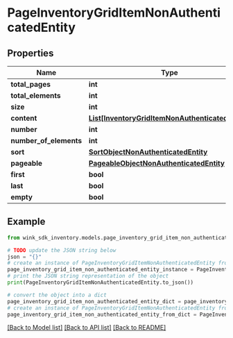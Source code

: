 # PageInventoryGridItemNonAuthenticatedEntity


## Properties

Name | Type | Description | Notes
------------ | ------------- | ------------- | -------------
**total_pages** | **int** |  | [optional] 
**total_elements** | **int** |  | [optional] 
**size** | **int** |  | [optional] 
**content** | [**List[InventoryGridItemNonAuthenticatedEntity]**](InventoryGridItemNonAuthenticatedEntity.md) |  | [optional] 
**number** | **int** |  | [optional] 
**number_of_elements** | **int** |  | [optional] 
**sort** | [**SortObjectNonAuthenticatedEntity**](SortObjectNonAuthenticatedEntity.md) |  | [optional] 
**pageable** | [**PageableObjectNonAuthenticatedEntity**](PageableObjectNonAuthenticatedEntity.md) |  | [optional] 
**first** | **bool** |  | [optional] 
**last** | **bool** |  | [optional] 
**empty** | **bool** |  | [optional] 

## Example

```python
from wink_sdk_inventory.models.page_inventory_grid_item_non_authenticated_entity import PageInventoryGridItemNonAuthenticatedEntity

# TODO update the JSON string below
json = "{}"
# create an instance of PageInventoryGridItemNonAuthenticatedEntity from a JSON string
page_inventory_grid_item_non_authenticated_entity_instance = PageInventoryGridItemNonAuthenticatedEntity.from_json(json)
# print the JSON string representation of the object
print(PageInventoryGridItemNonAuthenticatedEntity.to_json())

# convert the object into a dict
page_inventory_grid_item_non_authenticated_entity_dict = page_inventory_grid_item_non_authenticated_entity_instance.to_dict()
# create an instance of PageInventoryGridItemNonAuthenticatedEntity from a dict
page_inventory_grid_item_non_authenticated_entity_from_dict = PageInventoryGridItemNonAuthenticatedEntity.from_dict(page_inventory_grid_item_non_authenticated_entity_dict)
```
[[Back to Model list]](../README.md#documentation-for-models) [[Back to API list]](../README.md#documentation-for-api-endpoints) [[Back to README]](../README.md)


